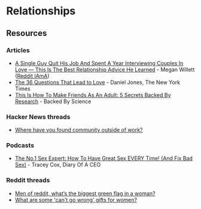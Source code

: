 # Relationships

## Resources

### Articles

* [A Single Guy Quit His Job And Spent A Year Interviewing Couples In Love — This Is The Best Relationship Advice He Learned](https://finance.yahoo.com/news/single-guy-quit-job-spent-152504115.html) - Megan Willett ([Reddit IAmA](https://www.reddit.com/r/IAmA/comments/1xpj77/iama\_single\_guy\_who\_quit\_his\_job\_and\_spent\_the/))
* [The 36 Questions That Lead to Love](https://www.nytimes.com/2015/01/09/style/no-37-big-wedding-or-small.html) - Daniel Jones, The New York Times
* [This Is How To Make Friends As An Adult: 5 Secrets Backed By Research](https://www.bakadesuyo.com/2017/02/how-to-make-friends-as-an-adult/?utm\_source=sumome\&utm\_medium=twitter\&utm\_campaign=sumome\_share) - Backed By Science

### Hacker News threads

* [Where have you found community outside of work?](https://news.ycombinator.com/item?id=36128618)

### Podcasts

* [The No.1 Sex Expert: How To Have Great Sex EVERY Time! (And Fix Bad Sex)](https://www.youtube.com/watch?v=2Ait0WaCNCw) - Tracey Cox, Diary Of A CEO

### Reddit threads

* [Men of reddit, what’s the biggest green flag in a woman?](https://www.reddit.com/r/AskReddit/comments/15oczn3/men\_of\_reddit\_whats\_the\_biggest\_green\_flag\_in\_a/)
* [What are some 'can't go wrong' gifts for women?](https://www.reddit.com/r/AskUK/comments/zc3wnk/what\_are\_some\_cant\_go\_wrong\_gifts\_for\_women/)
